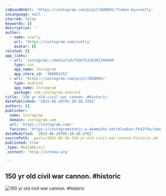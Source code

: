 ```yaml
---
isBasedOnUrl: 'https://instagram.com/p/p1l7dUQH9S/?taken-by=svetly'
inLanguage: null
starred: false
keywords: []
description: ''
author:
  - name: svetly
    url: 'https://instagram.com/svetly'
    avatar: {}
related: []
app_links:
  - url: 'instagram://media?id=753675326302748498'
    type: ios
    app_name: Instagram
    app_store_id: '389801252'
  - url: 'https://instagram.com/p/p1l7dUQH9S/'
    type: android
    app_name: Instagram
    package: com.instagram.android
title: '150 yr old civil war cannon. #historic'
datePublished: '2015-06-26T05:10:26.376Z'
authors: []
publisher:
  name: Instagram
  domain: instagram.com
  url: 'https://instagram.com/'
  favicon: 'https://instagramstatic-a.akamaihd.net/bluebar/fe32f5e/images/ico/favicon.ico'
dateModified: '2015-06-26T05:10:26.376Z'
sourcePath: _posts/2015-06-26-150-yr-old-civil-war-cannon-historic.md
published: true
_type: MediaObject
_context: 'http://schema.org'

---
```

## 150 yr old civil war cannon. \#historic
![150 yr old civil war cannon&period; &num;historic](https://igcdn-photos-e-a.akamaihd.net/hphotos-ak-xap1/t51.2885-15/10514013_315659791929628_2142385505_n.jpg)